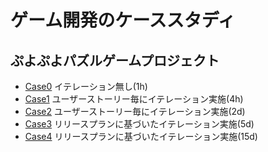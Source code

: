 # ゲーム開発のケーススタディ

## ぷよぷよパズルゲームプロジェクト

- [Case0](https://case-study-game-dev.vercel.app/) イテレーション無し(1h)
- [Case1](https://app-1ggw4877v-k2works-projects.vercel.app/)  ユーザーストーリー毎にイテレーション実施(4h)
- [Case2](https://case-study-game-dev-5ltf-2csu7a7xd-k2works-projects.vercel.app/) ユーザーストーリー毎にイテレーション実施(2d)
- [Case3](https://case-study-game-dev-5ltf-4266yz8xe-k2works-projects.vercel.app/) リリースプランに基づいたイテレーション実施(5d)
- [Case4](https://case-study-game-dev-5ltf-8ddyehu9n-k2works-projects.vercel.app/) リリースプランに基づいたイテレーション実施(15d)
